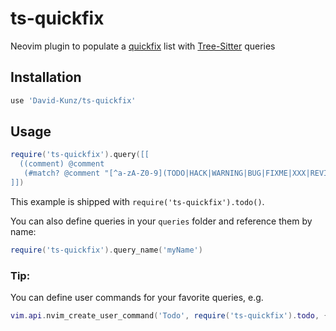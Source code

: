 # ts-quickfix

Neovim plugin to populate a [quickfix](https://neovim.io/doc/user/quickfix.html) list with [Tree-Sitter](https://tree-sitter.github.io/tree-sitter/) queries


## Installation

```lua
use 'David-Kunz/ts-quickfix'
```

## Usage

```lua
require('ts-quickfix').query([[
  ((comment) @comment
   (#match? @comment "[^a-zA-Z0-9](TODO|HACK|WARNING|BUG|FIXME|XXX|REVISIT)"))
]])
```

This example is shipped with `require('ts-quickfix').todo()`.

You can also define queries in your `queries` folder and reference them by name:

```lua
require('ts-quickfix').query_name('myName')
```

### Tip:

You can define user commands for your favorite queries, e.g.

```lua
vim.api.nvim_create_user_command('Todo', require('ts-quickfix').todo, {})
```
